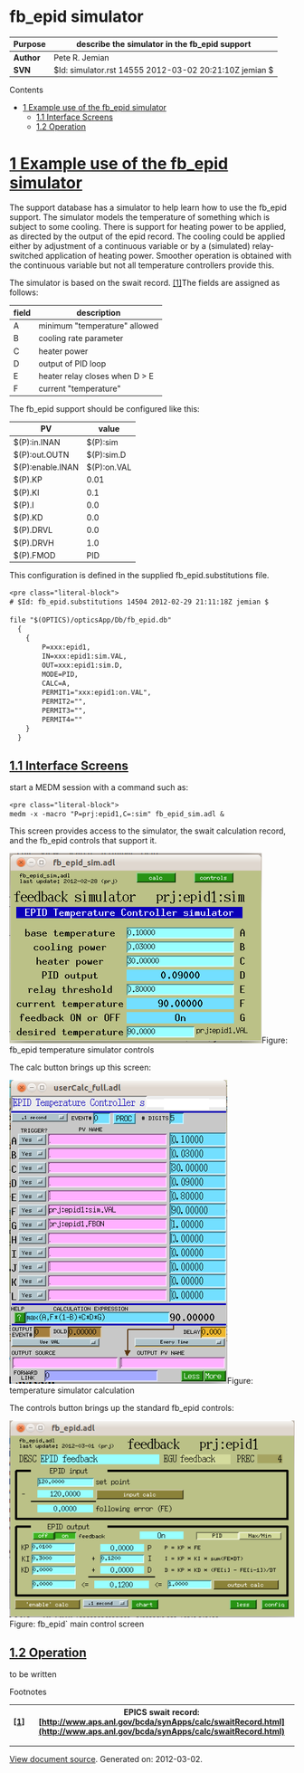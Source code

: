 fb\_epid simulator
==================

| __Purpose__ | describe the simulator in the fb\_epid support |
|---|---|
| __Author__ | Pete R. Jemian |
| __SVN__ | $Id: simulator.rst 14555 2012-03-02 20:21:10Z jemian $ |

Contents

- [1 Example use of the fb\_epid simulator](#example-use-of-the-fb-epid-simulator)
    - [1.1 Interface Screens](#interface-screens)
    - [1.2 Operation](#operation)


[1 Example use of the fb\_epid simulator](#id2)
===============================================

The support database has a simulator to help learn how to use the fb\_epid support. The simulator models the temperature of something which is subject to some cooling. There is support for heating power to be applied, as directed by the output of the epid record. The cooling could be applied either by adjustment of a continuous variable or by a (simulated) relay-switched application of heating power. Smoother operation is obtained with the continuous variable but not all temperature controllers provide this.

The simulator is based on the swait record. [\[1\]](#swait)The fields are assigned as follows:

| field | description |
|---|---|
| A | minimum "temperature" allowed |
| B | cooling rate parameter |
| C | heater power |
| D | output of PID loop |
| E | heater relay closes when D &gt; E |
| F | current "temperature" |

The fb\_epid support should be configured like this:

| PV | value |
|---|---|
| $(P):in.INAN | $(P):sim |
| $(P):out.OUTN | $(P):sim.D |
| $(P):enable.INAN | $(P):on.VAL |
| $(P).KP | 0.01 |
| $(P).KI | 0.1 |
| $(P).I | 0.0 |
| $(P).KD | 0.0 |
| $(P).DRVL | 0.0 |
| $(P).DRVH | 1.0 |
| $(P).FMOD | PID |

This configuration is defined in the supplied fb\_epid.substitutions file.

```
<pre class="literal-block">
# $Id: fb_epid.substitutions 14504 2012-02-29 21:11:18Z jemian $

file "$(OPTICS)/opticsApp/Db/fb_epid.db"
  {
    {
        P=xxx:epid1,  
        IN=xxx:epid1:sim.VAL, 
        OUT=xxx:epid1:sim.D, 
        MODE=PID,   
        CALC=A,    
        PERMIT1="xxx:epid1:on.VAL",      
        PERMIT2="",      
        PERMIT3="",      
        PERMIT4=""
    }
  }

```

[1.1 Interface Screens](#id3)
-----------------------------

start a MEDM session with a command such as:

```
<pre class="literal-block">
medm -x -macro "P=prj:epid1,C=:sim" fb_epid_sim.adl &
```

This screen provides access to the simulator, the swait calculation record, and the fb\_epid controls that support it.

![main MEDM control screen for simulator](fb_epid_sim_adl.png)Figure: fb\_epid temperature simulator controls



The calc button brings up this screen:

![simulator calculation](userCalc_adl.png)Figure: temperature simulator calculation



The controls button brings up the standard fb\_epid controls:

![simulator calculation](fb_epid_adl.png)Figure: fb\_epid` main control screen





[1.2 Operation](#id4)
---------------------

to be written

Footnotes

| [\[1\]](#id1) | EPICS swait record: [http://www.aps.anl.gov/bcda/synApps/calc/swaitRecord.html](http://www.aps.anl.gov/bcda/synApps/calc/swaitRecord.html) |
|---|---|







- - - - - -

[View document source](simulator.rst). Generated on: 2012-03-02.

